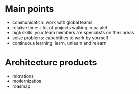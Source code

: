 # Main points
- communication: work with global teams
- relative time: a lot of projects walking in paralel
- high skills: your team members are specialists on their areas
- solve problems: capabilities to work by yourself
- continuous learning: learn, unlearn and relearn

# Architecture products
- migrations
- modernization
- roadmap
